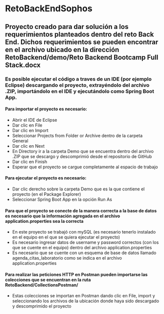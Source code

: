 # RetoBackEndSophos

## Proyecto creado para dar solución a los requerimientos planteados dentro del reto Back End. Dichos requerimientos se pueden encontrar en el archivo ubicado en la dirección RetoBackend/demo/Reto Backend Bootcamp Full Stack.docx

### Es posible ejecutar el código a traves de un IDE (por ejemplo Eclipse) descargando el proyecto, extrayéndolo del archivo .ZIP, importándolo en el IDE y ejecutándolo como Spring Boot App.

#### Para importar el proyecto es necesario:
* Abrir el IDE de Eclipse
* Dar clic en File
* Dar clic en Import
* Seleccionar Projects from Folder or Archive dentro de la carpeta General
* Dar clic en Next
* En Directory ir a la carpeta Demo que se encuentra dentro del archivo .ZIP que se descargo y descomprimió desde el repositorio de GitHub
* Dar clic en Finish
* Esperar que el proyecto se cargue completamente al espacio de trabajo

#### Para ejecutar el proyecto es necesario:
* Dar clic derecho sobre la carpeta Demo que es la que contiene el proyecto (en el Package Explorer)
* Seleccionar Spring Boot App en la opción Run As

#### Para que el proyecto se conecte de la manera correcta a la base de datos es necesario que la información agregada en el archivo application.properties sea la correcta
* En este proyecto se trabajó con mySQL (es necesario tenerlo instalado en el equipo en el que se quiera ejecutar el proyecto)
* Es necesario ingresar datos de username y password correctos (con los que se cuente en el equipo) dentro del archivo application.properties
* Es necesario que se cuente con un esquema de base de datos llamado agenda_citas_laboratorio como se indica en el archivo application.properties

#### Para realizar las peticiones HTTP en Postman pueden importarse las colecciones que se encuentran en la ruta RetoBackend/CollectionsPostman/
* Estas colecciones se importan en Postman dando clic en File, import y seleccionando los archivos de la ubicación donde haya sido descargado y descomprimido el proyecto
